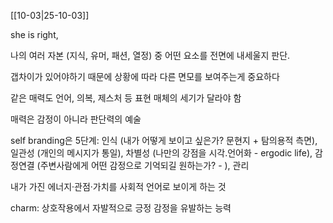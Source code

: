 [[10-03|25-10-03]]

she is right, 

나의 여러 자본 (지식, 유머, 패션, 열정) 중 어떤 요소를 전면에 내세울지 판단.

갭차이가 있어야하기 때문에 상황에 따라 다른 면모를 보여주는게 중요하다

같은 매력도 언어, 의복, 제스처 등 표현 매체의 세기가 달라야 함

매력은 감정이 아니라 판단력의 예술

self branding은 5단계: 인식 (내가 어떻게 보이고 싶은가? 문현지 + 탐의용적 측면), 일관성 (개인의 메시지가 통일), 차별성 (나만의 강점을 시각.언어화 - ergodic life), 감정연결 (주변사람에게 어떤 감정으로 기억되길 원하는가? - ), 관리

내가 가진 에너지·관점·가치를 사회적 언어로 보이게 하는 것

charm: 상호작용에서 자발적으로 긍정 감정을 유발하는 능력
